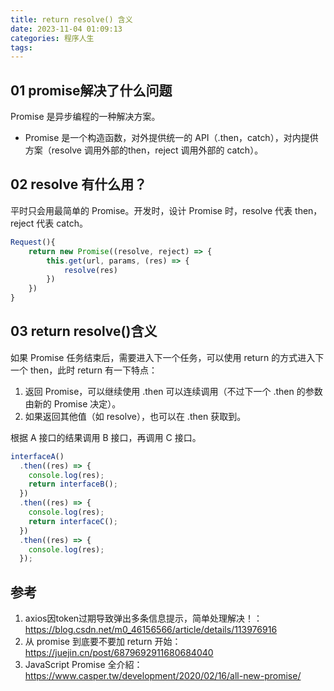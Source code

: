 ```yaml
---
title: return resolve() 含义
date: 2023-11-04 01:09:13
categories: 程序人生
tags:
---
```


## 01 promise解决了什么问题

Promise 是异步编程的一种解决方案。

- Promise 是一个构造函数，对外提供统一的 API（.then，catch），对内提供方案（resolve 调用外部的then，reject 调用外部的 catch）。

## 02 resolve 有什么用？

平时只会用最简单的 Promise。开发时，设计 Promise 时，resolve 代表 then，reject 代表 catch。

```js
Request(){
    return new Promise((resolve, reject) => {
    	this.get(url, params, (res) => {
            resolve(res)
        })
    })
}
```

## 03 return resolve()含义

如果 Promise 任务结束后，需要进入下一个任务，可以使用 return 的方式进入下一个 then，此时 return 有一下特点：

1. 返回 Promise，可以继续使用 .then 可以连续调用（不过下一个 .then 的参数由新的 Promise 决定）。
2. 如果返回其他值（如 resolve），也可以在 .then 获取到。

根据 A 接口的结果调用 B 接口，再调用 C 接口。

```js
interfaceA()
  .then((res) => {
    console.log(res);
    return interfaceB();
  })
  .then((res) => {
    console.log(res);
    return interfaceC();
  })
  .then((res) => {
    console.log(res);
  });
```

## 参考

1. axios因token过期导致弹出多条信息提示，简单处理解决！：https://blog.csdn.net/m0_46156566/article/details/113976916
1. 从 promise 到底要不要加 return 开始：https://juejin.cn/post/6879692911680684040
1. JavaScript Promise 全介紹：https://www.casper.tw/development/2020/02/16/all-new-promise/

